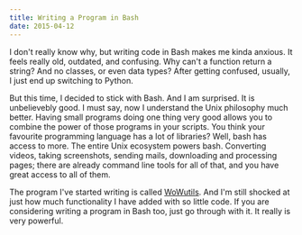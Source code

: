 ```yaml
---
title: Writing a Program in Bash
date: 2015-04-12
---
```


I don't really know why, but writing code in Bash makes me kinda anxious. It feels really old, outdated, and confusing. Why can't a function return a string? And no classes, or even data types? After getting confused, usually, I just end up switching to Python.
<!--more-->
But this time, I decided to stick with Bash. And I am surprised. It is unbelievebly good. I must say, now I understand the Unix philosophy much better. Having small programs doing one thing very good allows you to combine the power of those programs in your scripts. You think your favourite programming language has a lot of libraries? Well, bash has access to more. The entire Unix ecosystem powers bash. Converting videos, taking screenshots, sending mails, downloading and processing pages; there are already command line tools for all of that, and you have great access to all of them.

The program I've started writing is called [WoWutils](https://github.com/SeriousBug/WoWutils). And I'm still shocked at just how much functionality I have added with so little code. If you are considering writing a program in Bash too, just go through with it. It really is very powerful.
